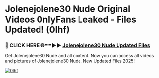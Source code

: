 # Jolenejolene30 Nude Original Videos 0nlyFans Leaked - Files Updated! (0lhf)

<h3>🔴 CLICK HERE 🌐==►► <a href="https://tinyurl.com/yrmya6cz" rel="nofollow">Jolenejolene30 Nude Updated Files</a></h3>

Get Jolenejolene30 Nude and all content. Now you can access all videos and pictures of Jolenejolene30 Nude. New Updated Files 2025!

[![0lhf](https://i.imgur.com/FMdXYCs.gif)](https://tinyurl.com/yrmya6cz)
